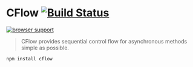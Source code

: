 # CFlow [![Build Status](https://travis-ci.org/MikeBild/cflow.png?branch=master)](https://travis-ci.org/MikeBild/cflow)

[![browser support](https://ci.testling.com/MikeBild/cflow.png)](https://ci.testling.com/MikeBild/cflow)

> CFlow provides sequential control flow for asynchronous methods simple as possible.

`npm install cflow`

